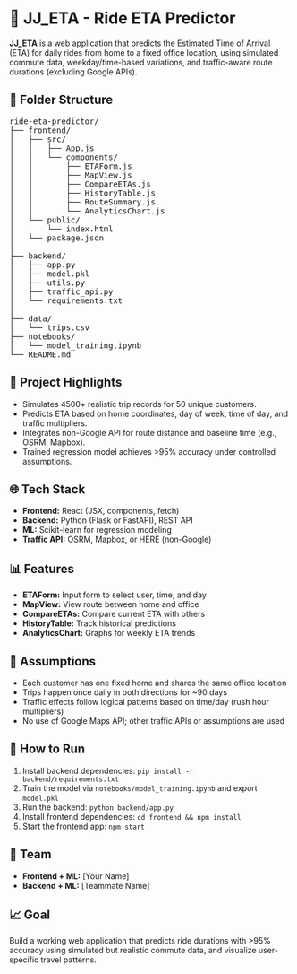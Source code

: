 <h1>🚗 JJ_ETA - Ride ETA Predictor</h1>

<p><strong>JJ_ETA</strong> is a web application that predicts the Estimated Time of Arrival (ETA) for daily rides from home to a fixed office location, using simulated commute data, weekday/time-based variations, and traffic-aware route durations (excluding Google APIs).</p>

<h2>📁 Folder Structure</h2>

<pre>
ride-eta-predictor/
├── frontend/
│   ├── src/
│   │   ├── App.js
│   │   └── components/
│   │       ├── ETAForm.js           <!-- Form to enter user ID, time, day -->
│   │       ├── MapView.js           <!-- Map displaying route -->
│   │       ├── CompareETAs.js       <!-- Compare current prediction with others -->
│   │       ├── HistoryTable.js      <!-- Table of past predictions -->
│   │       ├── RouteSummary.js      <!-- Total distance, estimated time -->
│   │       └── AnalyticsChart.js    <!-- Bar/line chart for patterns -->
│   └── public/
│       └── index.html
│   └── package.json
│
├── backend/
│   ├── app.py                 <!-- Flask/FastAPI app with /predict route -->
│   ├── model.pkl              <!-- Trained regression model -->
│   ├── utils.py               <!-- Data transformation & helper functions -->
│   ├── traffic_api.py         <!-- API integration for non-Google traffic data -->
│   └── requirements.txt
│
├── data/
│   └── trips.csv              <!-- Simulated trip data for 50 users over 3 months -->
├── notebooks/
│   └── model_training.ipynb   <!-- ML model training and evaluation -->
└── README.md
</pre>

<h2>🎯 Project Highlights</h2>
<ul>
  <li>Simulates 4500+ realistic trip records for 50 unique customers.</li>
  <li>Predicts ETA based on home coordinates, day of week, time of day, and traffic multipliers.</li>
  <li>Integrates non-Google API for route distance and baseline time (e.g., OSRM, Mapbox).</li>
  <li>Trained regression model achieves &gt;95% accuracy under controlled assumptions.</li>
</ul>

<h2>🌐 Tech Stack</h2>
<ul>
  <li><strong>Frontend:</strong> React (JSX, components, fetch)</li>
  <li><strong>Backend:</strong> Python (Flask or FastAPI), REST API</li>
  <li><strong>ML:</strong> Scikit-learn for regression modeling</li>
  <li><strong>Traffic API:</strong> OSRM, Mapbox, or HERE (non-Google)</li>
</ul>

<h2>📊 Features</h2>
<ul>
  <li><strong>ETAForm:</strong> Input form to select user, time, and day</li>
  <li><strong>MapView:</strong> View route between home and office</li>
  <li><strong>CompareETAs:</strong> Compare current ETA with others</li>
  <li><strong>HistoryTable:</strong> Track historical predictions</li>
  <li><strong>AnalyticsChart:</strong> Graphs for weekly ETA trends</li>
</ul>

<h2>📌 Assumptions</h2>
<ul>
  <li>Each customer has one fixed home and shares the same office location</li>
  <li>Trips happen once daily in both directions for ~90 days</li>
  <li>Traffic effects follow logical patterns based on time/day (rush hour multipliers)</li>
  <li>No use of Google Maps API; other traffic APIs or assumptions are used</li>
</ul>

<h2>🚀 How to Run</h2>
<ol>
  <li>Install backend dependencies: <code>pip install -r backend/requirements.txt</code></li>
  <li>Train the model via <code>notebooks/model_training.ipynb</code> and export <code>model.pkl</code></li>
  <li>Run the backend: <code>python backend/app.py</code></li>
  <li>Install frontend dependencies: <code>cd frontend &amp;&amp; npm install</code></li>
  <li>Start the frontend app: <code>npm start</code></li>
</ol>

<h2>👥 Team</h2>
<ul>
  <li><strong>Frontend + ML:</strong> [Your Name]</li>
  <li><strong>Backend + ML:</strong> [Teammate Name]</li>
</ul>

<h2>📈 Goal</h2>
<p>Build a working web application that predicts ride durations with &gt;95% accuracy using simulated but realistic commute data, and visualize user-specific travel patterns.</p>
